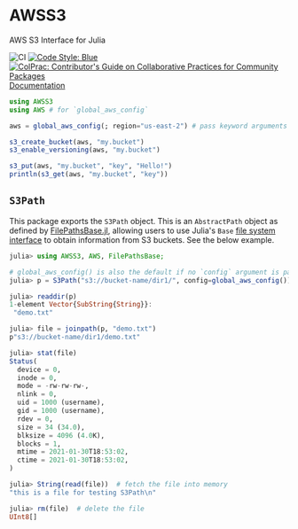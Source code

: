 # AWSS3

AWS S3 Interface for Julia

![CI](https://github.com/JuliaCloud/AWSS3.jl/workflows/CI/badge.svg)
[![Code Style: Blue](https://img.shields.io/badge/code%20style-blue-4495d1.svg)](https://github.com/invenia/BlueStyle)
[![ColPrac: Contributor's Guide on Collaborative Practices for Community Packages](https://img.shields.io/badge/ColPrac-Contributor's%20Guide-blueviolet)](https://github.com/SciML/ColPrac)
[Documentation](https://juliacloud.github.io/AWSCore.jl/build/AWSS3.html)

```julia
using AWSS3
using AWS # for `global_aws_config`

aws = global_aws_config(; region="us-east-2") # pass keyword arguments to change defaults

s3_create_bucket(aws, "my.bucket")
s3_enable_versioning(aws, "my.bucket")

s3_put(aws, "my.bucket", "key", "Hello!")
println(s3_get(aws, "my.bucket", "key"))
```

## `S3Path`
This package exports the `S3Path` object.  This is an `AbstractPath` object as defined by
[FilePathsBase.jl](https://github.com/rofinn/FilePathsBase.jl), allowing users to use
Julia's `Base` [file system interface](https://docs.julialang.org/en/v1/base/file/) to
obtain information from S3 buckets.  See the below example.
```julia
julia> using AWSS3, AWS, FilePathsBase;

# global_aws_config() is also the default if no `config` argument is passed
julia> p = S3Path("s3://bucket-name/dir1/", config=global_aws_config());

julia> readdir(p)
1-element Vector{SubString{String}}:
 "demo.txt"

julia> file = joinpath(p, "demo.txt")
p"s3://bucket-name/dir1/demo.txt"

julia> stat(file)
Status(
  device = 0,
  inode = 0,
  mode = -rw-rw-rw-,
  nlink = 0,
  uid = 1000 (username),
  gid = 1000 (username),
  rdev = 0,
  size = 34 (34.0),
  blksize = 4096 (4.0K),
  blocks = 1,
  mtime = 2021-01-30T18:53:02,
  ctime = 2021-01-30T18:53:02,
)

julia> String(read(file))  # fetch the file into memory
"this is a file for testing S3Path\n"

julia> rm(file)  # delete the file
UInt8[]
```
